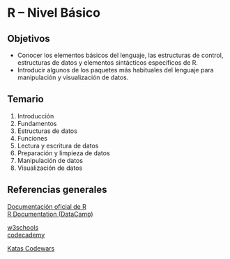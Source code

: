 # R – Nivel Básico

## Objetivos

- Conocer los elementos básicos del lenguaje, las estructuras de control, estructuras de datos y elementos sintácticos específicos de R.
- Introducir algunos de los paquetes más habituales del lenguaje para manipulación y visualización de datos.

## Temario

1. Introducción
2. Fundamentos
3. Estructuras de datos
4. Funciones
5. Lectura y escritura de datos
6. Preparación y limpieza de datos
7. Manipulación de datos
8. Visualización de datos

## Referencias generales

[Documentación oficial de R](https://cran.r-project.org/manuals.html)  
[R Documentation (DataCamp)](https://www.rdocumentation.org/)

[w3schools](https://www.w3schools.com/r/default.asp)  
[codecademy](https://www.codecademy.com/learn/learn-r)

[Katas Codewars](https://www.codewars.com/kata/search/r)